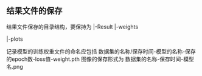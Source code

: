 ## 结果文件的保存
结果文件保存的目录结构，要保持为
|-Result
  |-weights
  
  |-plots

记录模型的训练权重文件的命名应包括 数据集的名称/保存时间-模型的名称-保存的epoch数-loss值-weight.pth
图像的保存形式为 数据集的名称-保存时间-模型名.png
